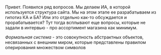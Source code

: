 Привет. Появился ряд вопросов.
Мы делаем ИА, в которой используется структура сайта. Мы на этом этапе ее разрабатываем из гипотиз КА и БА? Или это отдельно как-то обсуждается и прорабатывается? 
Тут тогда всплывают еще вопросы, которые не задали в интервью - про ассортимент магазина как минимум. 

*Формальная система* - это совокупность абстрактных объектов, несвязанных с внешним миром, которые представлены правилом оперирования множеством символов
